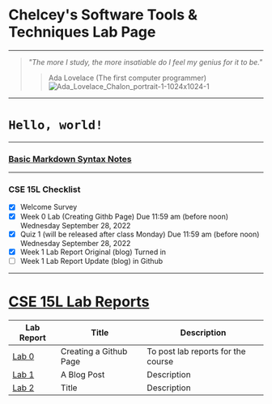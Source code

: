 # **Chelcey's Software Tools & Techniques Lab Page**
---
> *"The more I study, the more insatiable do I feel my genius for it to be."*
> 
>> Ada Lovelace (The first computer programmer) ![Ada_Lovelace_Chalon_portrait-1-1024x1024-1](https://user-images.githubusercontent.com/71199896/192131276-513cd686-aa0a-4035-8626-a876fff35017.jpg)

***

# `Hello, world!`

---
### [Basic Markdown Syntax Notes](https://chelcey.github.io/cse15l-lab-reports/basic-markdown-syntax.html)

***
### CSE 15L Checklist
- [X] Welcome Survey
- [X] Week 0 Lab (Creating Githb Page) Due 11:59 am (before noon) Wednesday September 28, 2022
- [X] Quiz 1 (will be released after class Monday) Due 11:59 am (before noon) Wednesday September 28, 2022
- [X] Week 1 Lab Report Original (blog) Turned in
- [ ] Week 1 Lab Report Update (blog) in Github

***

# [CSE 15L Lab Reports](https://chelcey.github.io/cse15l-lab-reports/index.html)


| Lab Report | Title | Description |
| ----------- | ----------- | ----------- |
| [Lab 0](lab-report-1-week-0.html) | Creating a Github Page | To post lab reports for the course |
| [Lab 1](lab-report-1-week-1.html) | A Blog Post | Description | 
| [Lab 2](lab-report-2-week-2.html) | Title | Description | 
